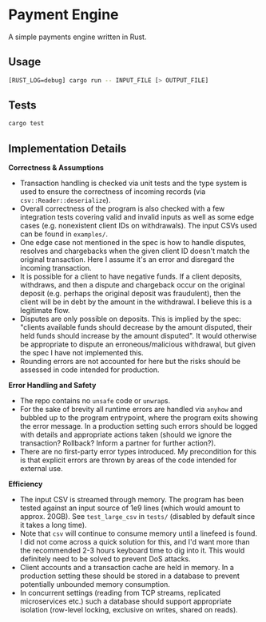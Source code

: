 # Payment Engine

A simple payments engine written in Rust.

## Usage

```sh
[RUST_LOG=debug] cargo run -- INPUT_FILE [> OUTPUT_FILE]
```

## Tests

```sh
cargo test
```

## Implementation Details

**Correctness & Assumptions**

- Transaction handling is checked via unit tests and the type system is used to
  ensure the correctness of incoming records (via `csv::Reader::deserialize`).
- Overall correctness of the program is also checked with a few integration
  tests covering valid and invalid inputs as well as some edge cases (e.g.
  nonexistent client IDs on withdrawals). The input CSVs used can be found in
  `examples/`.
- One edge case not mentioned in the spec is how to handle disputes, resolves
  and chargebacks when the given client ID doesn't match the original
  transaction. Here I assume it's an error and disregard the incoming
  transaction.
- It is possible for a client to have negative funds. If a client deposits,
  withdraws, and then a dispute and chargeback occur on the original deposit
  (e.g. perhaps the original deposit was fraudulent), then the client will be in
  debt by the amount in the withdrawal. I believe this is a legitimate flow.
- Disputes are only possible on deposits. This is implied by the spec: "clients
  available funds should decrease by the amount disputed, their held funds
  should increase by the amount disputed". It would otherwise be appropriate to
  dispute an erroneous/malicious withdrawal, but given the spec I have not
  implemented this.
- Rounding errors are not accounted for here but the risks should be assessed in
  code intended for production.

**Error Handling and Safety**

- The repo contains no `unsafe` code or `unwrap`s.
- For the sake of brevity all runtime errors are handled via `anyhow` and
  bubbled up to the program entrypoint, where the program exits showing the
  error message. In a production setting such errors should be logged with
  details and appropriate actions taken (should we ignore the transaction?
  Rollback? Inform a partner for further action?).
- There are no first-party error types introduced. My precondition for this is
  that explicit errors are thrown by areas of the code intended for external
  use.

**Efficiency**

- The input CSV is streamed through memory. The program has been tested against
  an input source of 1e9 lines (which would amount to approx. 20GB). See
  `test_large_csv` in `tests/` (disabled by default since it takes a long time).
- Note that `csv` will continue to consume memory until a linefeed is found. I
  did not come across a quick solution for this, and I'd want more than the
  recommended 2-3 hours keyboard time to dig into it. This would definitely need
  to be solved to prevent DoS attacks.
- Client accounts and a transaction cache are held in memory. In a production
  setting these should be stored in a database to prevent potentially unbounded
  memory consumption.
- In concurrent settings (reading from TCP streams, replicated microservices
  etc.) such a database should support appropriate isolation (row-level locking,
  exclusive on writes, shared on reads).
